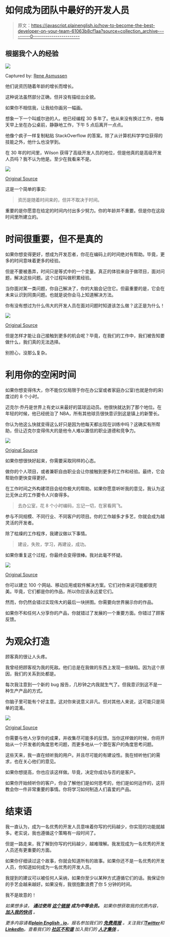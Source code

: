 # 如何成为团队中最好的开发人员

> 原文：<https://javascript.plainenglish.io/how-to-become-the-best-developer-on-your-team-61063b8cf1aa?source=collection_archive---------0----------------------->

## 根据我个人的经验

![](img/53f56a480d0d379ff2c63100cd2f6980.png)

Captured by: [Rene Asmussen](https://www.pexels.com/sk-sk/photo/vyraz-tvare-smoking-nesenie-nesuci-12919222)

他们说资历随着年龄的增长而增长。

这种说法虽然部分正确，但并没有描绘出全貌。

如果你不相信我，让我给你画另一幅画。

想象一下一个叫威尔逊的人。他已经编程 30 多年了。他从来没有换过工作，他每天早上坐在办公桌前，静静地工作，下午 5 点后离开一点点。

他像个疯子一样复制粘贴 StackOverflow 的答案。除了从计算机科学学位获得的技能之外，他什么也没学到。

在 30 年的时间里，Wilson 获得了高级开发人员的地位，但是他真的是高级开发人员吗？我不认为他是。至少在我看来不是。

![](img/c118810381fb77e57aa5570b154703b0.png)

[Original Source](https://pbs.twimg.com/media/EXJzu-kWkAAOAn8.jpg)

这是一个简单的事实:

> 资历是随着时间来的，但并不取决于时间。

重要的是你愿意在给定的时间内付出多少努力。你的年龄并不重要。但是你在这段时间里所建立的。

# 时间很重要，但不是真的

如果你想变得更好，想成为开发忍者，你花在编码上的时间绝对有帮助。毕竟，更多的时间意味着更多的经验。

但是不要被愚弄，时间只是等式中的一个变量。真正的体验来自于做项目，面对问题，解决这些问题。这个过程叫做积累经验。

当你面对某一类问题，你自己解决了，你的大脑会记住它。但最重要的是，它会在未来认识到同类问题。也就是说你会马上知道解决方法。

你有没有想过为什么伟大的开发人员在面对问题时知道该怎么做？这正是为什么！

![](img/dfa6a4a1d5a7285a23ce5cbd10702c93.png)

[Original Source](https://static.demilked.com/wp-content/uploads/2021/08/61249759c3478-4-61234b63116e0__700.jpg)

但是怎样才能让自己接触到更多的机会呢？毕竟，在我们的工作中，我们被告知要做什么，我们真的无法选择。

别担心，没那么复杂。

# 利用你的空闲时间

如果你想变得伟大，你不能仅仅局限于你在办公室或者家庭办公室(也就是你的床)度过的 8 个小时。

迈克尔·乔丹是世界上有史以来最好的篮球运动员。他很快就达到了那个地位。在年轻的时候，他已经统治了 NBA，所有其他球员很快意识到这是镇上的新警长。

你认为他这么快就变得这么好只是因为他每天都出现在训练中吗？这确实有所帮助，但让迈克尔变得伟大的是他令人难以置信的职业道德和竞争力。

![](img/58fc93e9ac75f19735459d153f75cc5f.png)

[Original Source](https://modernmenlife.com/wp-content/uploads/2021/08/michael-Jordan-Quotes.png)

如果你想很快好起来，你需要采取同样的心态。

做你的个人项目，或者兼职自由职业会让你接触到更多的工作和经验。最终，它会帮助你更快变得更好。

在工作时间之外构建项目会给你极大的帮助。如果你愿意听听我的意见，我认为这比无休止的工作要令人兴奋得多。

> 去办公室，花 8 个小时编码，忘记一切，在家看网飞。

参与不同规模、不同行业、不同客户的项目。你的工作越多才多艺，你就会成为越灵活的开发者。

除了枯燥的工作程序，我建议做以下事情。

> 建设，失败，学习，再建设，成功。

如果你重复这个过程，你最终会变得很棒。我对此毫不怀疑。

![](img/69698cd70816217bd259230ace00e49b.png)

[Original Source](https://media.makeameme.org/created/get-this-developer-5b1f89.jpg)

你可以建立 100 个网站、移动应用或软件解决方案。它们对你来说可能都很完美。毕竟，它们都是你的作品，所以你应该永远爱它们。

然而，你仍然会错过实现伟大的最后一块拼图。你需要向世界展示你的作品。

如果你不和任何人分享你的产品，你就错过了发展的一个重要方面。你错过了顾客反馈。

# 为观众打造

顾客真的很让人头疼。

我曾经把顾客视为我的死敌。他们总是在我做的东西上发现一些缺陷。因为这个原因，我们的关系到处都是。

每次我注意到一个新的 bug 报告，几秒钟之内我就生气了。但我意识到这不是一种生产产品的方式。

你脑子里可能有个好主意。这对你来说意义非凡。但对其他人来说，这可能只是简单的混淆。

![](img/14ebff666a97ab2876d2fe27da0c7087.png)

[Original Source](https://i.pinimg.com/736x/9f/0b/8d/9f0b8dbef7691083a97e67257ed35f64.jpg)

你需要与他人分享你的成果，并收集尽可能多的反馈。当你这样做的时候，你将开始从一个开发者的角度思考问题，而更多地从一个潜在客户的角度思考问题。

这些天来，我一直在倾听我的用户。并且尽可能的有建设性。我在倾听他们的需求，也在关心他们的意见。

如果你想提高，你也应该这样做。毕竟，决定你成功与否的是客户。

如果你开始倾听你的客户，你会了解他们是如何思考的，他们是如何运作的，这将教会你一件非常重要的事情。你将学习如何制造人们喜爱的产品。

# 结束语

我一直认为，成为一名优秀的开发人员意味着你写的代码越少，你实现的功能就越多。老实说，我也遵循这个策略有一段时间了。

但是一路走来，我了解到你写的代码越少，越难理解。我发现成为一名优秀的开发人员还有更重要的方面。

如果你仔细读过这个故事，你就会知道所有的故事。如果你还不是一名优秀的开发人员，你知道如何成为一名优秀的开发人员。

我提到的建议可以被任何人采纳，如果你至少以某种方式遵循它们的话。我保证你的手艺会越来越好。如果没有，我很抱歉浪费了你 5 分钟的时间。

我不是故意的！

*如果想多读，* ***通过使用*** [***这个链接***](https://bernardbad.medium.com/membership) ***成为中等会员。*** *如果你想获取我的优质内容，* [***加入我的快讯***](https://upbeatcode.substack.com/) *。*

*更多内容请看*[***plain English . io***](https://plainenglish.io/)*。报名参加我们的* [***免费周报***](http://newsletter.plainenglish.io/) *。关注我们*[***Twitter***](https://twitter.com/inPlainEngHQ)*和*[***LinkedIn***](https://www.linkedin.com/company/inplainenglish/)*。查看我们的* [***社区不和谐***](https://discord.gg/GtDtUAvyhW) *加入我们的* [***人才集体***](https://inplainenglish.pallet.com/talent/welcome) *。*